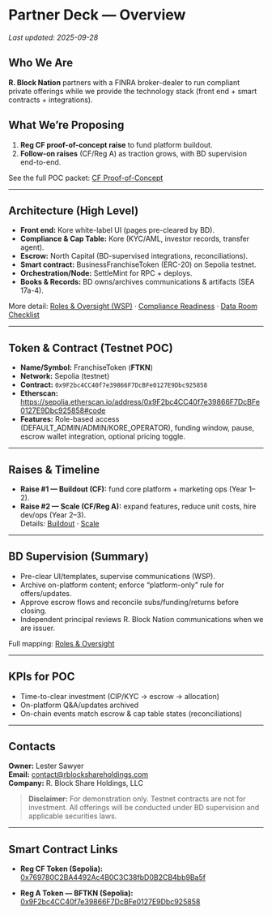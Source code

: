 # Partner Deck — Overview

_Last updated: 2025-09-28_

## Who We Are
**R. Block Nation** partners with a FINRA broker-dealer to run compliant private offerings while we provide the technology stack (front end + smart contracts + integrations).

## What We’re Proposing
1) **Reg CF proof-of-concept raise** to fund platform buildout.  
2) **Follow-on raises** (CF/Reg A) as traction grows, with BD supervision end-to-end.

See the full POC packet: [CF Proof-of-Concept](./CF-POC-Packet/index.md)

---

## Architecture (High Level)
- **Front end:** Kore white-label UI (pages pre-cleared by BD).
- **Compliance & Cap Table:** Kore (KYC/AML, investor records, transfer agent).
- **Escrow:** North Capital (BD-supervised integrations, reconciliations).
- **Smart contract:** BusinessFranchiseToken (ERC-20) on Sepolia testnet.
- **Orchestration/Node:** SettleMint for RPC + deploys.
- **Books & Records:** BD owns/archives communications & artifacts (SEA 17a-4).

More detail: [Roles & Oversight (WSP)](./CF-POC-Packet/roles-and-oversight.md) · [Compliance Readiness](./CF-POC-Packet/compliance-readiness.md) · [Data Room Checklist](./CF-POC-Packet/data-room-checklist.md)

---

## Token & Contract (Testnet POC)
- **Name/Symbol:** FranchiseToken (**FTKN**)  
- **Network:** Sepolia (testnet)  
- **Contract:** `0x9F2bc4CC40f7e39866F7DcBFe0127E9Dbc925858`  
- **Etherscan:** https://sepolia.etherscan.io/address/0x9F2bc4CC40f7e39866F7DcBFe0127E9Dbc925858#code  
- **Features:** Role-based access (DEFAULT_ADMIN/ADMIN/KORE_OPERATOR), funding window, pause, escrow wallet integration, optional pricing toggle.

---

## Raises & Timeline
- **Raise #1 — Buildout (CF):** fund core platform + marketing ops (Year 1–2).  
- **Raise #2 — Scale (CF/Reg A):** expand features, reduce unit costs, hire dev/ops (Year 2–3).  
Details: [Buildout](./CF-POC-Packet/raise-1-buildout.md) · [Scale](./CF-POC-Packet/raise-2-scale.md)

---

## BD Supervision (Summary)
- Pre-clear UI/templates, supervise communications (WSP).
- Archive on-platform content; enforce “platform-only” rule for offers/updates.
- Approve escrow flows and reconcile subs/funding/returns before closing.
- Independent principal reviews R. Block Nation communications when we are issuer.

Full mapping: [Roles & Oversight](./CF-POC-Packet/roles-and-oversight.md)

---

## KPIs for POC
- Time-to-clear investment (CIP/KYC → escrow → allocation)  
- On-platform Q&A/updates archived  
- On-chain events match escrow & cap table states (reconciliations)

---

## Contacts
**Owner:** Lester Sawyer  
**Email:** contact@rblockshareholdings.com  
**Company:** R. Block Share Holdings, LLC

> **Disclaimer:** For demonstration only. Testnet contracts are not for investment. All offerings will be conducted under BD supervision and applicable securities laws.

---

## Smart Contract Links

- **Reg CF Token (Sepolia):**  
  [0x769780C2BA4492Ac4B0C3C38fbD0B2CB4bb9Ba5f](https://sepolia.etherscan.io/address/0x769780C2BA4492Ac4B0C3C38fbD0B2CB4bb9Ba5f#code)

- **Reg A Token — BFTKN (Sepolia):**  
  [0x9F2bc4CC40f7e39866F7DcBFe0127E9Dbc925858](https://sepolia.etherscan.io/address/0x9F2bc4CC40f7e39866F7DcBFe0127E9Dbc925858#code)
